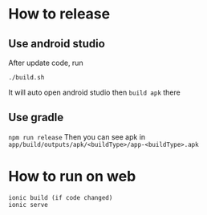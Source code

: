 # How to release

## Use android studio 
After update code, run 
```
./build.sh
```
It will auto open android studio then `build apk` there

## Use gradle
`npm run release`
Then you can see apk in 
`app/build/outputs/apk/<buildType>/app-<buildType>.apk`

# How to run on web
```
ionic build (if code changed)
ionic serve
```
